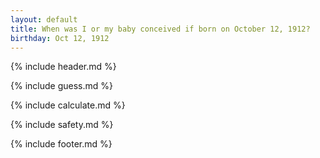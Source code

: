 ```yaml
---
layout: default
title: When was I or my baby conceived if born on October 12, 1912?
birthday: Oct 12, 1912
---
```


{% include header.md %}

{% include guess.md %}

{% include calculate.md %}

{% include safety.md %}

{% include footer.md %}



